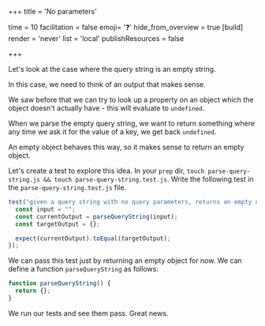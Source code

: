 +++
title = 'No parameters'

time = 10
facilitation = false
emoji= '❓'
hide_from_overview = true
[build]
  render = 'never'
  list = 'local'
  publishResources = false

+++

Let's look at the case where the query string is an empty string.

In this case, we need to think of an output that makes sense.

We saw before that we can try to look up a property on an object which the object doesn't actually have - this will evaluate to `undefined`.

When we parse the empty query string, we want to return something where any time we ask it for the value of a key, we get back `undefined`.

An empty object behaves this way, so it makes sense to return an empty object.

Let's create a test to explore this idea. In your `prep` dir, `touch parse-query-string.js && touch parse-query-string.test.js`. Write the following test in the `parse-query-string.test.js` file.

```js
test("given a query string with no query parameters, returns an empty object", function () {
  const input = "";
  const currentOutput = parseQueryString(input);
  const targetOutput = {};

  expect(currentOutput).toEqual(targetOutput);
});
```

We can pass this test just by returning an empty object for now. We can define a function `parseQueryString` as follows:

```js
function parseQueryString() {
  return {};
}
```

We run our tests and see them pass. Great news.
